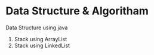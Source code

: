 # Data Structure & Algoritham
Data Structure using java

1. Stack using ArrayList
2. Stack using LinkedList 